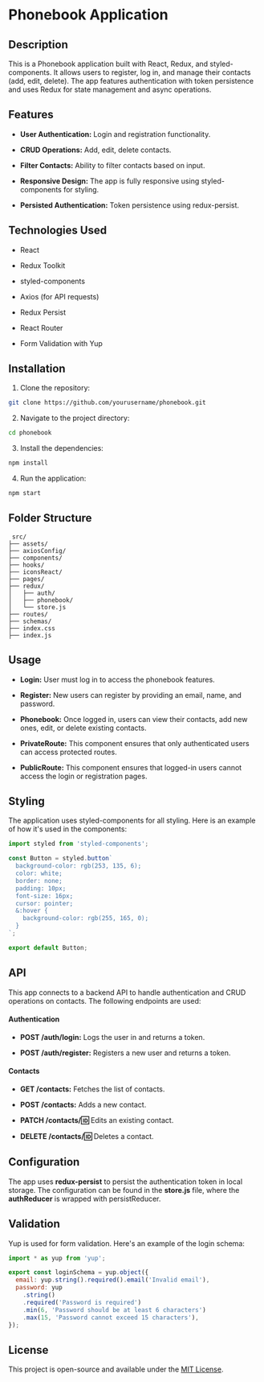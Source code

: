 # Phonebook Application

## Description

This is a Phonebook application built with React, Redux, and styled-components.
It allows users to register, log in, and manage their contacts (add, edit,
delete). The app features authentication with token persistence and uses Redux
for state management and async operations.

## Features

- **User Authentication:** Login and registration functionality.

- **CRUD Operations:** Add, edit, delete contacts.

- **Filter Contacts:** Ability to filter contacts based on input.

- **Responsive Design:** The app is fully responsive using styled-components for
  styling.

- **Persisted Authentication:** Token persistence using redux-persist.

## Technologies Used

- React

- Redux Toolkit

- styled-components

- Axios (for API requests)

- Redux Persist

- React Router

- Form Validation with Yup

## Installation

1. Clone the repository:

```bash
git clone https://github.com/yourusername/phonebook.git
```

2. Navigate to the project directory:

```bash
cd phonebook
```

3. Install the dependencies:

```bash
npm install
```

4. Run the application:

```bash
npm start
```

## Folder Structure

```pgsql
 src/
├── assets/
├── axiosConfig/
├── components/
├── hooks/
├── iconsReact/
├── pages/
├── redux/
│   ├── auth/
│   ├── phonebook/
│   └── store.js
├── routes/
├── schemas/
├── index.css
├── index.js
```

## Usage

- **Login:** User must log in to access the phonebook features.

- **Register:** New users can register by providing an email, name, and
  password.

- **Phonebook:** Once logged in, users can view their contacts, add new ones,
  edit, or delete existing contacts.

- **PrivateRoute:** This component ensures that only authenticated users can
  access protected routes.

- **PublicRoute:** This component ensures that logged-in users cannot access the
  login or registration pages.

## Styling

The application uses styled-components for all styling. Here is an example of
how it's used in the components:

```js
import styled from 'styled-components';

const Button = styled.button`
  background-color: rgb(253, 135, 6);
  color: white;
  border: none;
  padding: 10px;
  font-size: 16px;
  cursor: pointer;
  &:hover {
    background-color: rgb(255, 165, 0);
  }
`;

export default Button;
```

## API

This app connects to a backend API to handle authentication and CRUD operations
on contacts. The following endpoints are used:

#### Authentication

- **POST /auth/login:** Logs the user in and returns a token.

- **POST /auth/register:** Registers a new user and returns a token.

#### Contacts

- **GET /contacts:** Fetches the list of contacts.

- **POST /contacts:** Adds a new contact.

- **PATCH /contacts/:id:** Edits an existing contact.

- **DELETE /contacts/:id:** Deletes a contact.

## Configuration

The app uses **redux-persist** to persist the authentication token in local
storage. The configuration can be found in the **store.js** file, where the
**authReducer** is wrapped with persistReducer.

## Validation

Yup is used for form validation. Here's an example of the login schema:

```js
import * as yup from 'yup';

export const loginSchema = yup.object({
  email: yup.string().required().email('Invalid email'),
  password: yup
    .string()
    .required('Password is required')
    .min(6, 'Password should be at least 6 characters')
    .max(15, 'Password cannot exceed 15 characters'),
});
```

## License

This project is open-source and available under the [MIT License](./LICENSE).
